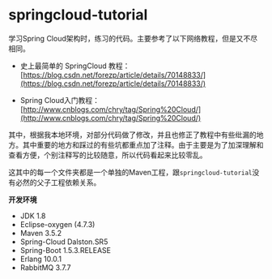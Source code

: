 # springcloud-tutorial
学习Spring Cloud架构时，练习的代码。主要参考了以下网络教程，但是又不尽相同。

- 史上最简单的 SpringCloud 教程：[https://blog.csdn.net/forezp/article/details/70148833/](https://blog.csdn.net/forezp/article/details/70148833/)

- Spring Cloud入门教程：[http://www.cnblogs.com/chry/tag/Spring%20Cloud/](http://www.cnblogs.com/chry/tag/Spring%20Cloud/)

其中，根据我本地环境，对部分代码做了修改，并且也修正了教程中有些纰漏的地方。其中重要的地方和踩过的有些坑都重点加了注释。由于主要是为了加深理解和查看方便，个别注释写的比较随意，所以代码看起来比较零乱。

这其中的每一个文件夹都是一个单独的Maven工程，跟`springcloud-tutorial`没有必然的父子工程依赖关系。


**开发环境**
- JDK 1.8
- Eclipse-oxygen (4.7.3)
- Maven 3.5.2
- Spring-Cloud Dalston.SR5
- Spring-Boot 1.5.3.RELEASE
- Erlang 10.0.1
- RabbitMQ 3.7.7


